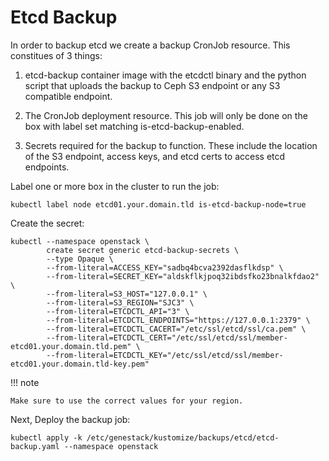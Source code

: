 # Etcd Backup

In order to backup etcd we create a backup CronJob resource. This constitues of 3 things:

1. etcd-backup container image with the etcdctl binary and the python script that uploads
the backup to Ceph S3 endpoint or any S3 compatible endpoint.

2. The CronJob deployment resource. This job will only be done on the box with label set
matching is-etcd-backup-enabled.

3. Secrets required for the backup to function. These include the location of the
S3 endpoint, access keys, and etcd certs to access etcd endpoints.

Label one or more box in the cluster to run the job:

```
kubectl label node etcd01.your.domain.tld is-etcd-backup-node=true
```

Create the secret:

``` shell
kubectl --namespace openstack \
        create secret generic etcd-backup-secrets \
        --type Opaque \
        --from-literal=ACCESS_KEY="sadbq4bcva2392dasflkdsp" \
        --from-literal=SECRET_KEY="aldskflkjpoq32ibdsfko23bnalkfdao2" \
        --from-literal=S3_HOST="127.0.0.1" \
        --from-literal=S3_REGION="SJC3" \
        --from-literal=ETCDCTL_API="3" \
        --from-literal=ETCDCTL_ENDPOINTS="https://127.0.0.1:2379" \
        --from-literal=ETCDCTL_CACERT="/etc/ssl/etcd/ssl/ca.pem" \
        --from-literal=ETCDCTL_CERT="/etc/ssl/etcd/ssl/member-etcd01.your.domain.tld.pem" \
        --from-literal=ETCDCTL_KEY="/etc/ssl/etcd/ssl/member-etcd01.your.domain.tld-key.pem"
```

!!! note

    Make sure to use the correct values for your region.

Next, Deploy the backup job:

```
kubectl apply -k /etc/genestack/kustomize/backups/etcd/etcd-backup.yaml --namespace openstack
```
